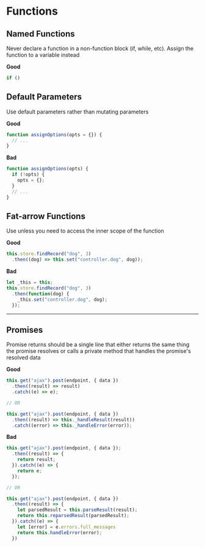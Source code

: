 # Functions

## Named Functions
Never declare a function in a non-function block (if, while, etc). Assign the function to a variable instead

**Good**
```javascript
if ()
```

## Default Parameters
Use default parameters rather than mutating parameters

**Good**
```javascript
function assignOptions(opts = {}) {
  // ...
}
```
**Bad**
```javascript
function assignOptions(opts) {
  if (!opts) {
    opts = {};
  }
  // ...
}
```

## Fat-arrow Functions
Use unless you need to access the inner scope of the function

**Good**
```javascript
this.store.findRecord("dog", 3)
  .then((dog) => this.set("controller.dog", dog));
```
**Bad**
```javascript
let _this = this;
this.store.findRecord("dog", 3)
  .then(function(dog) {
    _this.set("controller.dog", dog);
  });
```

---

## Promises

Promise returns should be a single line that either returns the same thing the promise resolves or calls a private method that handles the promise's resolved data

**Good**
```javascript
this.get("ajax").post(endpoint, { data })
  .then((result) => result)
  .catch((e) => e);

// OR

this.get("ajax").post(endpoint, { data })
  .then((result) => this._handleResult(result))
  .catch((error) => this._handleError(error));
```
**Bad**
```javascript
this.get("ajax").post(endpoint, { data });
  .then((result) => {
    return result;
  }).catch((e) => {
    return e;
  });

// OR

this.get("ajax").post(endpoint, { data })
  .then((result) => {
    let parsedResult = this.parseResult(result);
    return this.reparsedResult(parsedResult);
  }).catch((e) => {
    let [error] = e.errors.full_messages
    return this.handleError(error);
  })
```
